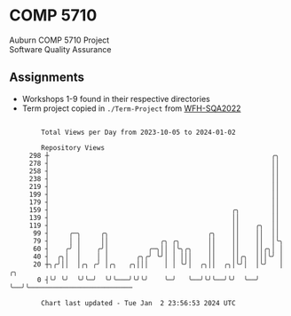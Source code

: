 # COMP 5710
Auburn COMP 5710 Project  
Software Quality Assurance

## Assignments
- Workshops 1-9 found in their respective directories
- Term project copied in `./Term-Project` from [WFH-SQA2022](https://github.com/wumphlett/WFH-SQA2022-AUBURN)

```

        Total Views per Day from 2023-10-05 to 2024-01-02

        Repository Views
     298 ┼                                                        ╭╮
     278 ┤                                                        ││
     258 ┤                                                        ││
     238 ┤                                                        ││
     219 ┤                                                        ││
     199 ┤                                                        ││
     179 ┤                                                        ││
     159 ┤                                              ╭╮        ││
     139 ┤                                              ││        ││
     119 ┤                                              ││    ╭╮  ││
      99 ┤     ╭─╮     ╭╮                         ╭╮    ││    ││  ││
      79 ┤     │ │     ││             ╭╮ ╭╮       ││    ││    ││  │╰╮
      60 ┤    ╭╯ │    ╭╯│          ╭─╮││ │╰╮╭╮    ││    ││    ││╭╮│ │
      40 ┤  ╭╮│  │    │ │       ╭╮╭╯ ╰╯│ │ │││    ││    ││╭╮  │││╰╯ │
      20 ┼╮╭╯││  │╭╮ ╭╯ │╭╮   ╭╮│││    │ │ ╰╯│  ╭╮││  ╭╮│╰╯│  │╰╯   │  ╭╮
       0 ┤╰╯ ╰╯  ╰╯╰─╯  ╰╯╰───╯╰╯╰╯    ╰─╯   ╰──╯╰╯╰──╯╰╯  ╰──╯     ╰──╯╰──────────────────────────

        Chart last updated - Tue Jan  2 23:56:53 2024 UTC
        
```
